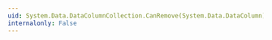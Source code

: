 ```yaml
---
uid: System.Data.DataColumnCollection.CanRemove(System.Data.DataColumn)
internalonly: False
---
```


